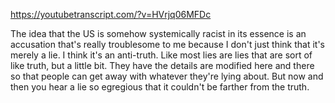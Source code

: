 https://youtubetranscript.com/?v=HVrjq06MFDc

 The idea that the US is somehow systemically racist in its essence is an accusation that's really troublesome to me because I don't just think that it's merely a lie. I think it's an anti-truth. Like most lies are lies that are sort of like truth, but a little bit. They have the details are modified here and there so that people can get away with whatever they're lying about. But now and then you hear a lie so egregious that it couldn't be farther from the truth.